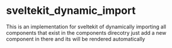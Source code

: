 # sveltekit_dynamic_import

This is an implementation for sveltekit of dynamically importing all components that exist in the components direcotry
just add a new component in there and its will be rendered automatically
